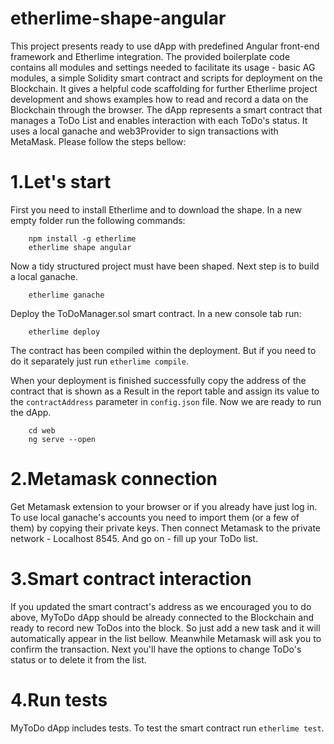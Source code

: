 # etherlime-shape-angular
This project presents ready to use dApp with predefined Angular front-end framework and Etherlime integration.
The provided boilerplate code contains all modules and settings needed to facilitate its usage - basic AG modules, a simple Solidity smart contract and scripts for deployment on the Blockchain.
It gives a helpful code scaffolding for further Etherlime project development and shows examples how to read and record a data on the Blockchain through the browser.
The dApp represents a smart contract that manages a ToDo List and enables interaction with each ToDo's status. It uses a local ganache and web3Provider to sign transactions with MetaMask. Please follow the steps bellow:


# 1.Let's start
First you need to install Etherlime and to download the shape. In a new empty folder run the following commands:
```
    npm install -g etherlime
    etherlime shape angular
```

Now a tidy structured project must have been shaped. Next step is to build a local ganache.

```
    etherlime ganache
```

Deploy the ToDoManager.sol smart contract. In a new console tab run:

```
    etherlime deploy
```

The contract has been compiled within the deployment. But if you need to do it separately just run `etherlime compile`.

When your deployment is finished successfully copy the address of the contract that is shown as a Result in the report table and assign its value to the `contractAddress` parameter in `config.json` file. Now we are ready to run the dApp.

```
    cd web
    ng serve --open
```

# 2.Metamask connection
Get Metamask extension to your browser or if you already have just log in. To use local ganache's accounts you need to import them (or a few of them) by copying their private keys. Then connect Metamask to the private network - Localhost 8545. And go on - fill up your ToDo list.


# 3.Smart contract interaction
If you updated the smart contract's address as we encouraged you to do above, MyToDo dApp should be already connected to the Blockchain and ready to record new ToDos into the block. So just add a new task and it will automatically appear in the list bellow. Meanwhile Metamask will ask you to confirm the transaction.
Next you'll have the options to change ToDo's status or to delete it from the list.


# 4.Run tests
MyToDo dApp includes tests. To test the smart contract run `etherlime test`.
